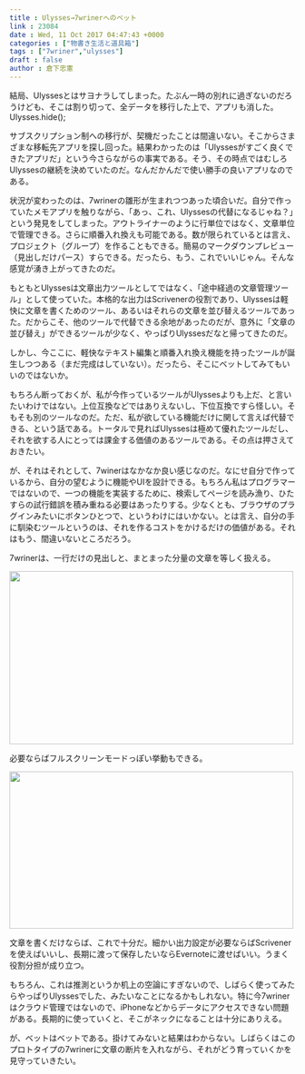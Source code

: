 ```yaml
---
title : Ulysses→7wrinerへのベット
link : 23084
date : Wed, 11 Oct 2017 04:47:43 +0000
categories : ["物書き生活と道具箱"]
tags : ["7wriner","ulysses"]
draft : false
author : 倉下忠憲
---
```


結局、Ulyssesとはサヨナラしてしまった。たぶん一時の別れに過ぎないのだろうけども、そこは割り切って、全データを移行した上で、アプリも消した。Ulysses.hide();

サブスクリプション制への移行が、契機だったことは間違いない。そこからさまざまな移転先アプリを探し回った。結果わかったのは「Ulyssesがすごく良くできたアプリだ」という今さらながらの事実である。そう、その時点ではむしろUlyssesの継続を決めていたのだ。なんだかんだで使い勝手の良いアプリなのである。

状況が変わったのは、7wrinerの雛形が生まれつつあった頃合いだ。自分で作っていたメモアプリを触りながら、「あっ、これ、Ulyssesの代替になるじゃね？」という発見をしてしまった。アウトライナーのように行単位ではなく、文章単位で管理できる。さらに順番入れ換えも可能である。数が限られているとは言え、プロジェクト（グループ）を作ることもできる。簡易のマークダウンプレビュー（見出しだけパース）すらできる。だったら、もう、これでいいじゃん。そんな感覚が湧き上がってきたのだ。

もともとUlyssesは文章出力ツールとしてではなく、「途中経過の文章管理ツール」として使っていた。本格的な出力はScrivenerの役割であり、Ulyssesは軽快に文章を書くためのツール、あるいはそれらの文章を並び替えるツールであった。だからこそ、他のツールで代替できる余地があったのだが、意外に「文章の並び替え」ができるツールが少なく、やっぱりUlyssesだなと帰ってきたのだ。

しかし、今ここに、軽快なテキスト編集と順番入れ換え機能を持ったツールが誕生しつつある（まだ完成はしていない）。だったら、そこにベットしてみてもいいのではないか。

もちろん断っておくが、私が今作っているツールがUlyssesよりも上だ、と言いたいわけではない。上位互換などではありえないし、下位互換ですら怪しい。そもそも別のツールなのだ。ただ、私が欲している機能だけに関して言えば代替できる、という話である。トータルで見ればUlyssesは極めて優れたツールだし、それを欲する人にとっては課金する価値のあるツールである。その点は押さえておきたい。

が、それはそれとして、7winerはなかなか良い感じなのだ。なにせ自分で作っているから、自分の望むように機能やUIを設計できる。もちろん私はプログラマーではないので、一つの機能を実装するために、検索してページを読み漁り、ひたすらの試行錯誤を積み重ねる必要はあったりする。少なくとも、ブラウザのプラグインみたいにボタンひとつで、というわけにはいかない。とは言え、自分の手に馴染むツールというのは、それを作るコストをかけるだけの価値がある。それはもう、間違いないところだろう。

7wrinerは、一行だけの見出しと、まとまった分量の文章を等しく扱える。

<a href="https://rashita.net/blog/?attachment_id=23086" rel="attachment wp-att-23086"><img src="https://rashita.net/blog/wp-content/uploads/2017/10/screenshot-17-500x305.png" alt="" width="500" height="305" class="alignnone size-medium wp-image-23086" /></a>

必要ならばフルスクリーンモードっぽい挙動もできる。

<a href="https://rashita.net/blog/?attachment_id=23087" rel="attachment wp-att-23087"><img src="https://rashita.net/blog/wp-content/uploads/2017/10/screenshot-18-500x277.png" alt="" width="500" height="277" class="alignnone size-medium wp-image-23087" /></a>

文章を書くだけならば、これで十分だ。細かい出力設定が必要ならばScrivenerを使えばいいし、長期に渡って保存したいならEvernoteに渡せばいい。うまく役割分担が成り立つ。

もちろん、これは推測というか机上の空論にすぎないので、しばらく使ってみたらやっぱりUlyssesでした、みたいなことになるかもしれない。特に今7wrinerはクラウド管理ではないので、iPhoneなどからデータにアクセスできない問題がある。長期的に使っていくと、そこがネックになることは十分にありえる。

が、ベットはベットである。掛けてみないと結果はわからない。しばらくはこのプロトタイプの7wrinerに文章の断片を入れながら、それがどう育っていくかを見守っていきたい。